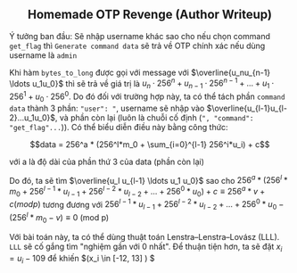 <div align='center'>

## **Homemade OTP Revenge (Author Writeup)**

</div>

Ý tưởng ban đầu: Sẽ nhập username khác sao cho nếu chọn command `get_flag` thì `Generate command data` sẽ trả về OTP chính xác nếu dùng username là `admin` 

Khi hàm `bytes_to_long` được gọi với message với $\overline{u_nu_{n-1} \ldots u_1u_0}$ thì sẽ trả về giá trị là $u_n \cdot 256^n + u_{n-1} \cdot 256^{n-1} + \ldots + u_1 \cdot 256^1 + u_0 \cdot 256^0$. Do đó đối với trường hợp này, ta có thể tách phần `command data` thành 3 phần: `"user": "`, username sẽ nhập vào $\overline{u_{l-1}u_{l-2}...u_1u_0}$, và phần còn lại (luôn là chuỗi cố định (`", "command": "get_flag"...`)). Có thể biểu diễn điều này bằng công thức: 

```math
data = 256^a * (256^l*m_0 + \sum_{i=0}^{l-1} 256^i*u_i) + c
```

với a là độ dài của phần thứ 3 của data (phần còn lại)

Do đó, ta sẽ tìm $\overline{u_l u_{l-1} \ldots u_1 u_0}$ sao cho $256^a*(256^l*m_0 + 256^{l-1}*u_{l-1} + 256^{l-2}*u_{l-2} + \ldots + 256^0*u_0) + c \equiv 256^a*v + c (mod p)$ tương đương với $256^{l-1}*u_{l-1} + 256^{l-2}*u_{l-2} + \ldots + 256^0*u_0 - (256^l*m_0 - v) \equiv 0 \text{ (mod p)}$

Với bài toán này, ta có thể dùng thuật toán Lenstra–Lenstra–Lovász (LLL). `LLL` sẽ cố gắng tìm "nghiệm gần với 0 nhất". Để thuận tiện hơn, ta sẽ đặt $x_i = u_i - 109$ để khiến $\(x_i \in [-12, 13] \) $